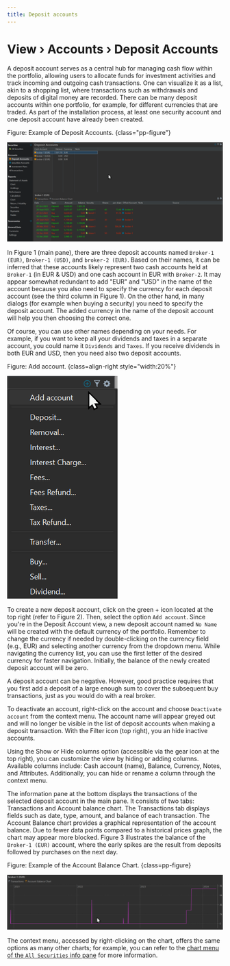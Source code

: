 ```yaml
---
title: Deposit accounts
---
```

# View &rsaquo; Accounts &rsaquo; Deposit Accounts

A deposit account serves as a central hub for managing cash flow within the portfolio, allowing users to allocate funds for investment activities and track incoming and outgoing cash transactions. One can visualize it as a list, akin to a shopping list, where transactions such as withdrawals and deposits of digital money are recorded. There can be many deposit accounts within one portfolio, for example, for different currencies that are traded. As part of the installation process, at least one security account and one deposit account have already been created.

Figure: Example of Deposit Accounts. {class="pp-figure"}

![](images/sb-accounts-deposit-accounts.png)

In Figure 1 (main pane), there are three deposit accounts named `Broker-1 (EUR)`, `Broker-1 (USD)`, and `broker-2 (EUR)`. Based on their names, it can be inferred that these accounts likely represent two cash accounts held at `Broker-1` (in EUR & USD) and one cash account in EUR with `Broker-2`. It may appear somewhat redundant to add "EUR" and "USD" in the name of the account because you also need to specify the currency for each deposit account (see the third column in Figure 1). On the other hand, in many dialogs (for example when buying a security) you need to specify the deposit account. The added currency in the name of the deposit account will help you then choosing the correct one.

Of course, you can use other names depending on your needs. For example, if you want to keep all your dividends and taxes in a separate account, you could name it `Dividends` and `Taxes`. If you receive dividends in both EUR and USD, then you need also two deposit accounts.

Figure: Add account. {class=align-right style="width:20%"}

![](images/create-new-account.png)

To create a new deposit account, click on the green + icon located at the top right (refer to Figure 2). Then, select the option `Add account`. Since you're in the Deposit Account view, a new deposit account named `No Name` will be created with the default currency of the portfolio. Remember to change the currency if needed by double-clicking on the currency field (e.g., EUR) and selecting another currency from the dropdown menu. While navigating the currency list, you can use the first letter of the desired currency for faster navigation. Initially, the balance of the newly created deposit account will be zero.

A deposit account can be negative. However, good practice requires that you first add a deposit of a large enough sum to cover the subsequent buy transactions, just as you would do with a real broker.

To deactivate an account, right-click on the account and choose `Deactivate account` from the context menu. The account name will appear greyed out and will no longer be visible in the list of deposit accounts when making a deposit transaction. With the Filter icon (top right), you an hide inactive accounts.

Using the Show or Hide columns option (accessible via the gear icon at the top right), you can customize the view by hiding or adding columns. Available columns include: Cash account (name), Balance, Currency, Notes, and Attributes. Additionally, you can hide or rename a column through the context menu.

The information pane at the bottom displays the transactions of the selected deposit account in the main pane. It consists of two tabs: Transactions and Account balance chart. The Transactions tab displays fields such as date, type, amount, and balance of each transaction. The Account Balance chart provides a graphical representation of the account balance. Due to fewer data points compared to a historical prices graph, the chart may appear more blocked. Figure 3 illustrates the balance of the `Broker-1 (EUR)` account, where the early spikes are the result from deposits followed by purchases on the next day.

Figure: Example of the Account Balance Chart. {class=pp-figure}

![](images/sb-accounts-deposit-accounts-balance-chart.png)

The context menu, accessed by right-clicking on the chart, offers the same options as many other charts; for example, you can refer to the [chart menu of the `All Securities` info pane](../../view/securities/all-securities.md#chart-menu) for more information.